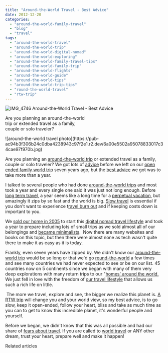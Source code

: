 ```yaml
---
title: "Around-the-World Travel - Best Advice"
date: 2012-12-20
categories: 
  - "around-the-world-family-travel"
  - "blog"
  - "travel"
tags: 
  - "around-the-world-travel"
  - "around-the-world-trip"
  - "around-the-world-digital-nomad"
  - "around-the-world-exploring"
  - "around-the-world-family-travel-tips"
  - "around-the-world-family-trip"
  - "around-the-world-flights"
  - "around-the-world-guide"
  - "around-the-world-tips"
  - "around-the-world-trip-tips"
  - "round-the-world-travel"
  - "rtw-trip"
---
```


![IMG_4746](https://pub-ac94b3f306b24c0dba4238943c97f2e1.r2.dev/6a00e5502a95078833017ee66e6153970d.jpg) Around-the-World Travel - 
Best Advice  
  
Are you planning an around-the-world  
trip or extended travel as a family,  
couple or solo traveler?

<!--more--> ![around-the-world travel photo](https://pub-ac94b3f306b24c0dba4238943c97f2e1.r2.dev/6a00e5502a95078833017c34cae97f970b.jpg)  
  
Are you planning an [around-the-world trip](https://pub-ac94b3f306b24c0dba4238943c97f2e1.r2.dev/2010/04/around-the-world-family-travel-soultravelers3-digital-nomad-global-international-family-travel.html "around the world trip planning") or extended travel as a family, couple or solo traveler? We got lots of [advice](https://pub-ac94b3f306b24c0dba4238943c97f2e1.r2.dev/2012/08/best-packing-tip-for-world-travel.html "best packing tip for world travel") before we left on our [open ended family world trip](https://pub-ac94b3f306b24c0dba4238943c97f2e1.r2.dev/2012/01/amazing-family-world-tour.html " family world trip - open ended") seven years ago, but the [best advice](https://pub-ac94b3f306b24c0dba4238943c97f2e1.r2.dev/2012/05/advice-to-college-grads-from-a-world-traveler.html "best advice for college grads") we got was to take more than a year.  
  
I talked to several people who had done [around-the-world trips](https://pub-ac94b3f306b24c0dba4238943c97f2e1.r2.dev/2010/08/around-the-world-with-kids-extended-travel-long-term-travel-families-and-friends.html "around the world trip") and most took a year and every single one said it was just not long enough. Before [long term travel,](https://pub-ac94b3f306b24c0dba4238943c97f2e1.r2.dev/2010/03/long-term-family-travel-homeschool-roadschool-world-school-digitalnomad-lifestyle-design-virtual-.html "long term travel tips") a year seems like a long time for a [perpetual vacation](https://pub-ac94b3f306b24c0dba4238943c97f2e1.r2.dev/2010/06/early-retirement-perpetual-travel-radical-early-retirement-with-kids-rtw-family-travel-multiyear.html "perpetual vacation"), but amazingly it zips by so fast and the world is big. [Slow travel](https://pub-ac94b3f306b24c0dba4238943c97f2e1.r2.dev/2011/11/slow-travel.html "slow travel") is essential if you don't want to experience t[ravel burn out](https://pub-ac94b3f306b24c0dba4238943c97f2e1.r2.dev/2011/08/how-to-prevent-travel-burnout.html "travel burn out - how to avoid") and if keeping costs down is important to you.  
  
We [sold our home in 2005](https://pub-ac94b3f306b24c0dba4238943c97f2e1.r2.dev/2006/08/home-and-hous-1.html "sold our California home at peak in 2005") to start this [digital nomad travel lifestyle](https://pub-ac94b3f306b24c0dba4238943c97f2e1.r2.dev/2009/04/how-to-travel-the-world-as-a-digital-nomad-family.html "digital nomad travel lifestyle tips") and took a year to prepare including lots of small trips as we sold almost all of our belongings and [became minimalists](https://pub-ac94b3f306b24c0dba4238943c97f2e1.r2.dev/2011/08/minimalist-living-family-travel-lifestyle-books.html "becoming minimalists").  Now there are many websites and books on this topic, but then there were almost none as tech wasn't quite there to make it as easy as it is today.  
  
Frankly, even seven years have zipped by. We didn't know our [around-the-world trip](https://pub-ac94b3f306b24c0dba4238943c97f2e1.r2.dev/2012/04/best-friends-around-the-world-traveling-with-school-age-kids.html "around the world trip") would be so long or that we'd go [round-the-world](https://pub-ac94b3f306b24c0dba4238943c97f2e1.r2.dev/2011/08/kid-playing-violin-around-the-world.html "round the world") a few times and see many countries we had never expected to see or be on our list. 45 countries now on 5 continents since we began with many of them very deep explorations with many return trips to our "[homes' around the world.](https://pub-ac94b3f306b24c0dba4238943c97f2e1.r2.dev/2011/02/kids-friends-travel-on-the-ultimate-family-adventure.html "homes around the world") We just fell in love with the freedom of [our travel lifestyle](https://pub-ac94b3f306b24c0dba4238943c97f2e1.r2.dev/2011/07/what-our-nomadic-travel-lifestyle-looks-like-family-fun.html "our travel lifestyle") that allows us such a rich life on little.

 [](https://pub-ac94b3f306b24c0dba4238943c97f2e1.r2.dev/2011/02/kids-friends-travel-on-the-ultimate-family-adventure.html "homes around the world")The more we travel, explore and see, the bigger we realize this planet is. [A RTW trip](https://pub-ac94b3f306b24c0dba4238943c97f2e1.r2.dev/around-the-world-family-travel/page/2/ "RTW trip tips") will change you and your world view, so my best advice, is to go slow, keep it open-ended, follow your heart, bliss and take as much time as you can to get to know this incredible planet, it's wonderful people and yourself.  
  
Before we began, we didn't know that this was all possible and had our share of [fears about travel](https://pub-ac94b3f306b24c0dba4238943c97f2e1.r2.dev/2012/08/can-you-travel-with-fear-of-flying-vertigo-claustrophobia-and-agoraphobia.html#more "fears about travel"). If you are called to [world travel](https://pub-ac94b3f306b24c0dba4238943c97f2e1.r2.dev/2010/09/8-reasons-for-a-family-world-trip-international-vacations-holidays-abroad-longterm-travel-rtw.html "reasons for a world trip") or ANY other dream, trust your heart, prepare well and make it happen!  
  

Related articles

